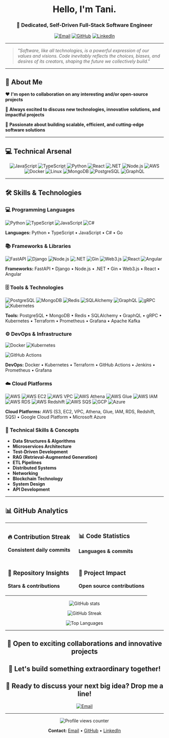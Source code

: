 <div align="center">

# Hello, I'm Tani.

### 🌱 Dedicated, Self-Driven Full-Stack Software Engineer

[![Email](https://img.shields.io/badge/Get_In_Touch-0078D4?style=for-the-badge&logo=microsoft-outlook&logoColor=white)](mailto:ifegbesan6@gmail.com "Get In Touch - Email")
[![GitHub](https://img.shields.io/badge/GitHub-100000?style=for-the-badge&logo=github&logoColor=white)](https://github.com/Tani1964 "GitHub Profile")
[![LinkedIn](https://img.shields.io/badge/LinkedIn-0077B5?style=for-the-badge&logo=linkedin&logoColor=white)](https://www.linkedin.com/in/tanitoluwa-ifegbesan-3614b6234/ "LinkedIn Profile")

</div>

---

> *"Software, like all technologies, is a powerful expression of our values and visions. Code inevitably reflects the choices, biases, and desires of its creators, shaping the future we collectively build."*

---

## 🚀 About Me

❤️ **I'm open to collaboration on any interesting and/or open-source projects**

💬 **Always excited to discuss new technologies, innovative solutions, and impactful projects**

🚀 **Passionate about building scalable, efficient, and cutting-edge software solutions**

---

## 💻 Technical Arsenal

<div align="center">

![JavaScript](https://img.shields.io/badge/JavaScript-F7DF1E?style=for-the-badge&logo=javascript&logoColor=black "JavaScript")
![TypeScript](https://img.shields.io/badge/TypeScript-007ACC?style=for-the-badge&logo=typescript&logoColor=white "TypeScript")
![Python](https://img.shields.io/badge/Python-3776AB?style=for-the-badge&logo=python&logoColor=white "Python")
![React](https://img.shields.io/badge/React-20232A?style=for-the-badge&logo=react&logoColor=61DAFB "React")
![.NET](https://img.shields.io/badge/.NET-5C2D91?style=for-the-badge&logo=.net&logoColor=white ".NET")
![Node.js](https://img.shields.io/badge/Node.js-43853D?style=for-the-badge&logo=node.js&logoColor=white "Node.js")
![AWS](https://img.shields.io/badge/Amazon_AWS-232F3E?style=for-the-badge&logo=amazon-aws&logoColor=white "Amazon AWS")
![Docker](https://img.shields.io/badge/Docker-2496ED?style=for-the-badge&logo=docker&logoColor=white "Docker")
![Linux](https://img.shields.io/badge/Linux-FCC624?style=for-the-badge&logo=linux&logoColor=black "Linux")
![MongoDB](https://img.shields.io/badge/MongoDB-4EA94B?style=for-the-badge&logo=mongodb&logoColor=white "MongoDB")
![PostgreSQL](https://img.shields.io/badge/PostgreSQL-316192?style=for-the-badge&logo=postgresql&logoColor=white "PostgreSQL")
![GraphQL](https://img.shields.io/badge/GraphQL-E10098?style=for-the-badge&logo=graphql&logoColor=white "GraphQL")

</div>

---

## 🛠️ Skills & Technologies

### 💻 Programming Languages
![Python](https://img.shields.io/badge/Python-3776AB?style=flat-square&logo=python&logoColor=white "Python")
![TypeScript](https://img.shields.io/badge/TypeScript-007ACC?style=flat-square&logo=typescript&logoColor=white "TypeScript")
![JavaScript](https://img.shields.io/badge/JavaScript-F7DF1E?style=flat-square&logo=javascript&logoColor=black "JavaScript")
![C#](https://img.shields.io/badge/C%23-239120?style=flat-square&logo=c-sharp&logoColor=white "C#")


**Languages:** Python • TypeScript • JavaScript • C# • Go

### 📚 Frameworks & Libraries
![FastAPI](https://img.shields.io/badge/FastAPI-009688?style=flat-square&logo=fastapi&logoColor=white "FastAPI")
![Django](https://img.shields.io/badge/Django-092E20?style=flat-square&logo=django&logoColor=white "Django")
![Node.js](https://img.shields.io/badge/Node.js-43853D?style=flat-square&logo=node.js&logoColor=white "Node.js")
![.NET](https://img.shields.io/badge/.NET-5C2D91?style=flat-square&logo=.net&logoColor=white ".NET")
![Gin](https://img.shields.io/badge/Gin-00ADD8?style=flat-square&logo=go&logoColor=white "Gin Framework")
![Web3.js](https://img.shields.io/badge/Web3.js-F16822?style=flat-square&logo=web3.js&logoColor=white "Web3.js")
![React](https://img.shields.io/badge/React-20232A?style=flat-square&logo=react&logoColor=61DAFB "React")
![Angular](https://img.shields.io/badge/Angular-DD0031?style=flat-square&logo=angular&logoColor=white "Angular")

**Frameworks:** FastAPI • Django • Node.js • .NET • Gin • Web3.js • React • Angular

### 🗄️ Tools & Technologies
![PostgreSQL](https://img.shields.io/badge/PostgreSQL-316192?style=flat-square&logo=postgresql&logoColor=white "PostgreSQL")
![MongoDB](https://img.shields.io/badge/MongoDB-4EA94B?style=flat-square&logo=mongodb&logoColor=white "MongoDB")
![Redis](https://img.shields.io/badge/Redis-DC382D?style=flat-square&logo=redis&logoColor=white "Redis")
![SQLAlchemy](https://img.shields.io/badge/SQLAlchemy-FCA121?style=flat-square&logo=python&logoColor=white "SQLAlchemy")
![GraphQL](https://img.shields.io/badge/GraphQL-E10098?style=flat-square&logo=graphql&logoColor=white "GraphQL")
![gRPC](https://img.shields.io/badge/gRPC-4285F4?style=flat-square&logo=google&logoColor=white "gRPC")
![Kubernetes](https://img.shields.io/badge/Kubernetes-326CE5?style=flat-square&logo=kubernetes&logoColor=white "Kubernetes")


**Tools:** PostgreSQL • MongoDB • Redis • SQLAlchemy • GraphQL • gRPC • Kubernetes • Terraform • Prometheus • Grafana • Apache Kafka

### ⚙️ DevOps & Infrastructure
![Docker](https://img.shields.io/badge/Docker-2496ED?style=flat-square&logo=docker&logoColor=white "Docker")
![Kubernetes](https://img.shields.io/badge/Kubernetes-326CE5?style=flat-square&logo=kubernetes&logoColor=white "Kubernetes")

![GitHub Actions](https://img.shields.io/badge/GitHub%20Actions-2088FF?style=flat-square&logo=github-actions&logoColor=white "GitHub Actions")


**DevOps:** Docker • Kubernetes • Terraform • GitHub Actions • Jenkins • Prometheus • Grafana

### ☁️ Cloud Platforms
![AWS](https://img.shields.io/badge/AWS%20S3-569A31?style=flat-square&logo=amazon-s3&logoColor=white "AWS S3")
![AWS EC2](https://img.shields.io/badge/AWS%20EC2-FF9900?style=flat-square&logo=amazon-ec2&logoColor=white "AWS EC2")
![AWS VPC](https://img.shields.io/badge/AWS%20VPC-FF9900?style=flat-square&logo=amazon-aws&logoColor=white "AWS VPC")
![AWS Athena](https://img.shields.io/badge/AWS%20Athena-FF9900?style=flat-square&logo=amazon-aws&logoColor=white "AWS Athena")
![AWS Glue](https://img.shields.io/badge/AWS%20Glue-FF9900?style=flat-square&logo=amazon-aws&logoColor=white "AWS Glue")
![AWS IAM](https://img.shields.io/badge/AWS%20IAM-FF9900?style=flat-square&logo=amazon-aws&logoColor=white "AWS IAM")
![AWS RDS](https://img.shields.io/badge/AWS%20RDS-527FFF?style=flat-square&logo=amazon-rds&logoColor=white "AWS RDS")
![AWS Redshift](https://img.shields.io/badge/AWS%20Redshift-8C4FFF?style=flat-square&logo=amazon-redshift&logoColor=white "AWS Redshift")
![AWS SQS](https://img.shields.io/badge/AWS%20SQS-FF4F8B?style=flat-square&logo=amazon-sqs&logoColor=white "AWS SQS")
![GCP](https://img.shields.io/badge/Google%20Cloud-4285F4?style=flat-square&logo=google-cloud&logoColor=white "Google Cloud Platform")
![Azure](https://img.shields.io/badge/Microsoft%20Azure-0089D0?style=flat-square&logo=microsoft-azure&logoColor=white "Microsoft Azure")

**Cloud Platforms:** AWS (S3, EC2, VPC, Athena, Glue, IAM, RDS, Redshift, SQS) • Google Cloud Platform • Microsoft Azure

### 🧠 Technical Skills & Concepts
- **Data Structures & Algorithms**
- **Microservices Architecture**
- **Test-Driven Development**
- **RAG (Retrieval-Augmented Generation)**
- **ETL Pipelines**
- **Distributed Systems**
- **Networking**
- **Blockchain Technology**
- **System Design**
- **API Development**

---

## 📊 GitHub Analytics

<div align="center">

<table>
<tr>
<td width="50%">

### 🔥 Contribution Streak
**Consistent daily commits**

</td>
<td width="50%">

### 📊 Code Statistics
**Languages & commits**

</td>
</tr>
<tr>
<td width="50%">

### 🌟 Repository Insights
**Stars & contributions**

</td>
<td width="50%">

### 🚀 Project Impact
**Open source contributions**

</td>
</tr>
</table>

![GitHub stats](https://github-readme-stats.vercel.app/api?username=Tani1964&show_icons=true&theme=dark&hide_border=true&bg_color=0d1117&title_color=2196f3&icon_color=2196f3&text_color=ffffff "Tani's GitHub Statistics")

![GitHub Streak](https://github-readme-streak-stats.herokuapp.com/?user=Tani1964&theme=dark&hide_border=true&background=0d1117&stroke=2196f3&ring=2196f3&fire=2196f3&currStreakLabel=2196f3 "Tani's GitHub Streak Stats")

![Top Languages](https://github-readme-stats.vercel.app/api/top-langs/?username=Tani1964&layout=compact&theme=dark&hide_border=true&bg_color=0d1117&title_color=2196f3&text_color=ffffff "Tani's Most Used Languages")

</div>

---

<div align="center">

## 💼 **Open to exciting collaborations and innovative projects**

## 🚀 **Let's build something extraordinary together!**

## 📧 Ready to discuss your next big idea? Drop me a line!

[![Email](https://img.shields.io/badge/Contact_Me-0078D4?style=for-the-badge&logo=microsoft-outlook&logoColor=white)](mailto:ifegbesan6@gmail.com "Contact Me via Email")

</div>

---

<div align="center">
<img src="https://komarev.com/ghpvc/?username=Tani1964&label=Profile%20views&color=0e75b6&style=flat" alt="Profile views counter" />

**Contact:** [Email](mailto:ifegbesan6@gmail.com) • [GitHub](https://github.com/Tani1964) • [LinkedIn](https://www.linkedin.com/in/tanitoluwa-ifegbesan-3614b6234/)
</div>
